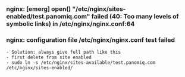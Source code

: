 ### nginx: [emerg] open() "/etc/nginx/sites-enabled/test.panomiq.com" failed (40: Too many levels of symbolic links) in /etc/nginx/nginx.conf:64
### nginx: configuration file /etc/nginx/nginx.conf test failed

```
- Solution: always give full path like this
- first delete from site enabled
- sudo ln -s /etc/nginx/sites-available/test.panomiq.com /etc/nginx/sites-enabled/
```

